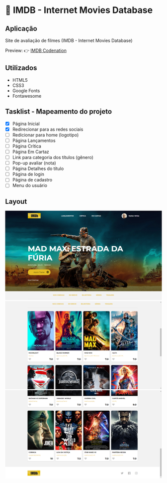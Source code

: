 <h1>🎥 IMDB - Internet Movies Database</h1>

<h2>Aplicação</h2>

Site de avaliação de filmes (IMDB - Internet Movies Database)

Preview: 👉 <a href="#">IMDB Codenation</a>

<h2>Utilizados</h2>
<ul>
<li>HTML5</li>
<li>CSS3</li>
<li>Google Fonts</li>
<li>Fontawesome</li>
</ul>

<h2>Tasklist - Mapeamento do projeto</h2>

- [x] Página Inicial
- [x] Redirecionar para as redes sociais
- [ ] Redicionar para home (logotipo)
- [ ] Página Lançamentos
- [ ] Página Crítica
- [ ] Página Em Cartaz
- [ ] Link para categoria dos títulos (gênero)
- [ ] Pop-up avaliar (nota)
- [ ] Página Detalhes do título
- [ ] Página de login
- [ ] Página de cadastro
- [ ] Menu do usuário

<h2>Layout</h2>

<img src="./images/Site1.png">

<img src="./images/Site2.png">

<img src="./images/Site3.png">
